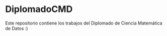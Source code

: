 # DiplomadoCMD
Este repositorio contiene los trabajos del Diplomado de Ciencia Matemática de Datos :)
